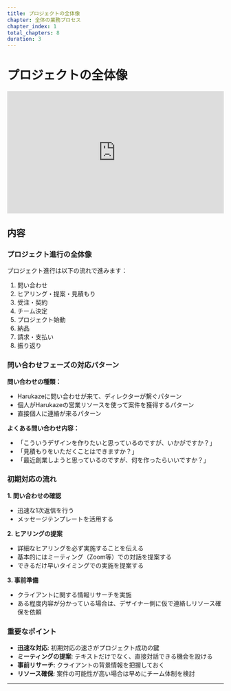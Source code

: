 ```yaml
---
title: プロジェクトの全体像
chapter: 全体の業務プロセス
chapter_index: 1
total_chapters: 8
duration: 3
---
```


# プロジェクトの全体像

<div style="position: relative; padding-bottom: 56.25%; height: 0;"><iframe src="https://www.loom.com/share/b205ff2d179e492cb25c5107ff94efad?sid=1d63ffb5-5a08-4c4c-af62-c8442b81537c" frameborder="0" webkitallowfullscreen mozallowfullscreen allowfullscreen style="position: absolute; top: 0; left: 0; width: 100%; height: 100%;"></iframe></div>

## 内容

### プロジェクト進行の全体像

プロジェクト進行は以下の流れで進みます：
1. 問い合わせ
2. ヒアリング・提案・見積もり
3. 受注・契約
4. チーム決定
5. プロジェクト始動
6. 納品
7. 請求・支払い
8. 振り返り

### 問い合わせフェーズの対応パターン

**問い合わせの種類：**
- Harukazeに問い合わせが来て、ディレクターが繋ぐパターン
- 個人がHarukazeの営業リソースを使って案件を獲得するパターン
- 直接個人に連絡が来るパターン

**よくある問い合わせ内容：**
- 「こういうデザインを作りたいと思っているのですが、いかがですか？」
- 「見積もりをいただくことはできますか？」
- 「最近創業しようと思っているのですが、何を作ったらいいですか？」

### 初期対応の流れ

**1. 問い合わせの確認**
- 迅速な1次返信を行う
- メッセージテンプレートを活用する

**2. ヒアリングの提案**
- 詳細なヒアリングを必ず実施することを伝える
- 基本的にはミーティング（Zoom等）での対話を提案する
- できるだけ早いタイミングでの実施を提案する

**3. 事前準備**
- クライアントに関する情報リサーチを実施
- ある程度内容が分かっている場合は、デザイナー側に仮で連絡しリソース確保を依頼

### 重要なポイント

- **迅速な対応**: 初期対応の速さがプロジェクト成功の鍵
- **ミーティングの提案**: テキストだけでなく、直接対話できる機会を設ける
- **事前リサーチ**: クライアントの背景情報を把握しておく
- **リソース確保**: 案件の可能性が高い場合は早めにチーム体制を検討

---

